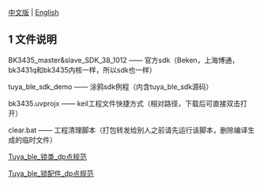 [中文版](https://github.com/suding-china/Tuya_ble_sdk_demo_project_bk3431q_ms) | [English](https://github.com/suding-china/Tuya_ble_sdk_demo_project_bk3431q_ms/blob/master/readme-en.md)


## 1 文件说明
BK3435_master&slave_SDK_38_1012 —— 官方sdk（Beken，上海博通，bk3431q和bk3435内核一样，所以sdk也一样）  

tuya_ble_sdk_demo                               —— 涂鸦sdk例程（内含tuya_ble_sdk源码）  

bk3435.uvprojx                                       —— keil工程文件快捷方式（相对路径，下载后可直接双击打开）  

clear.bat                                                   —— 工程清理脚本（打包转发给别人之前请先运行该脚本，删除编译生成的临时文件）  



[Tuya_ble_锁类_dp点规范](https://docs.tuya.com/zh/iot/smart-product-solution/product-solution-lock/product-solution-lock-ble/ble?id=K9ow3vcpn71ua)

[Tuya_ble_锁配件_dp点规范](https://docs.tuya.com/zh/iot/smart-product-solution/product-solution-lock/product-solution-lock-ble/title?id=K9nmje3twsy7n)
